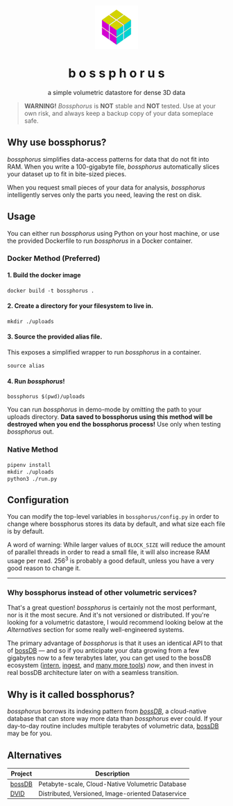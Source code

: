 <p align="center">
 <img align="center" alt="bossphorus" src="./logo.png" width="100" />
 <h1 align="center" fontsize="2em">b o s s p h o r u s</h1>
</p>
<p align="center">a simple volumetric datastore for dense 3D data</p>

> **WARNING!** *Bossphorus* is **NOT** stable and **NOT** tested. Use at your own risk, and always keep a backup copy of your data someplace safe.

## Why use bossphorus?

*bossphorus* simplifies data-access patterns for data that do not fit into RAM. When you write a 100-gigabyte file, *bossphorus* automatically slices your dataset up to fit in bite-sized pieces.

When you request small pieces of your data for analysis, *bossphorus* intelligently serves only the parts you need, leaving the rest on disk.

## Usage

You can either run *bossphorus* using Python on your host machine, or use the provided Dockerfile to run *bossphorus* in a Docker container.

### Docker Method (Preferred)

#### 1. Build the docker image

```shell
docker build -t bossphorus .
```

#### 2. Create a directory for your filesystem to live in.

```shell
mkdir ./uploads
```

#### 3. Source the provided alias file.

This exposes a simplified wrapper to run *bossphorus* in a container.

```shell
source alias
```

#### 4. Run *bossphorus*!

```shell
bossphorus $(pwd)/uploads
```

You can run *bossphorus* in demo-mode by omitting the path to your uploads directory. **Data saved to bossphorus using this method will be destroyed when you end the bossphorus process!** Use only when testing *bossphorus* out.

### Native Method

```shell
pipenv install
mkdir ./uploads
python3 ./run.py
```

## Configuration

You can modify the top-level variables in `bossphorus/config.py` in order to change where bossphorus stores its data by default, and what size each file is by default.

A word of warning: While larger values of `BLOCK_SIZE` will reduce the amount of parallel threads in order to read a small file, it will also increase RAM usage per read. 256<sup>3</sup> is probably a good default, unless you have a very good reason to change it.

---

### Why bossphorus instead of other volumetric services?

That's a great question! *bossphorus* is certainly not the most performant, nor is it the most secure. And it's not versioned or distributed. If you're looking for a volumetric datastore, I would recommend looking below at the _Alternatives_ section for some really well-engineered systems.

The primary advantage of *bossphorus* is that it uses an identical API to that of [bossDB](https://bossdb.org) — and so if you anticipate your data growing from a few gigabytes now to a few terabytes later, you can get used to the bossDB ecosystem ([intern](https://https://github.com/jhuapl-boss/intern), [ingest](https://github.com/jhuapl-boss/ingest-client), and [many more tools](https://github.com/aplbrain/)) _now_, and then invest in real bossDB architecture later on with a seamless transition.

## Why is it called bossphorus?

*bossphorus* borrows its indexing pattern from _[bossDB](https://bossdb.org)_, a cloud-native database that can store way more data than *bossphorus* ever could. If your day-to-day routine includes multiple terabytes of volumetric data, [bossDB](https://bossdb.org) may be for you.

## Alternatives

| Project | Description |
|---------|-------------|
| [bossDB](https://bossdb.org) | Petabyte-scale, Cloud-Native Volumetric Database |
| [DVID](https://github.com/janelia-flyem/dvid) | Distributed, Versioned, Image-oriented Dataservice
